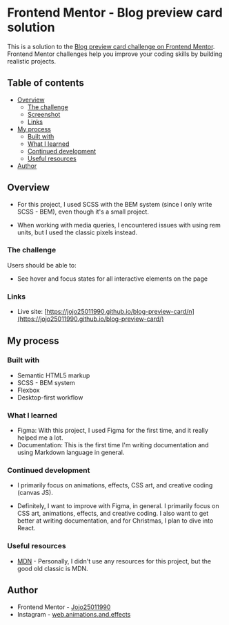 # Frontend Mentor - Blog preview card solution

This is a solution to the [Blog preview card challenge on Frontend Mentor](https://www.frontendmentor.io/challenges/blog-preview-card-ckPaj01IcS). Frontend Mentor challenges help you improve your coding skills by building realistic projects.

## Table of contents

-   [Overview](#overview)
    -   [The challenge](#the-challenge)
    -   [Screenshot](#screenshot)
    -   [Links](#links)
-   [My process](#my-process)
    -   [Built with](#built-with)
    -   [What I learned](#what-i-learned)
    -   [Continued development](#continued-development)
    -   [Useful resources](#useful-resources)
-   [Author](#author)

## Overview

-   For this project, I used SCSS with the BEM system (since I only write SCSS - BEM), even though it's a small project.

-   When working with media queries, I encountered issues with using rem units, but I used the classic pixels instead.

### The challenge

Users should be able to:

-   See hover and focus states for all interactive elements on the page

### Links

-   Live site: [https://jojo25011990.github.io/blog-preview-card/n](https://jojo25011990.github.io/blog-preview-card/)

## My process

### Built with

-   Semantic HTML5 markup
-   SCSS - BEM system
-   Flexbox
-   Desktop-first workflow

### What I learned

-   Figma: With this project, I used Figma for the first time, and it really helped me a lot.
-   Documentation: This is the first time I'm writing documentation and using Markdown language in general.

### Continued development

-   I primarily focus on animations, effects, CSS art, and creative coding (canvas JS).

-   Definitely, I want to improve with Figma, in general. I primarily focus on CSS art, animations, effects, and creative coding. I also want to get better at writing documentation, and for Christmas, I plan to dive into React.

### Useful resources

-   [MDN](https://developer.mozilla.org/) - Personally, I didn't use any resources for this project, but the good old classic is MDN.

## Author

-   Frontend Mentor - [Jojo25011990](https://www.frontendmentor.io/profile/Jojo25011990)
-   Instagram - [web.animations.and.effects](https://www.instagram.com/web.animations.and.effects/)
